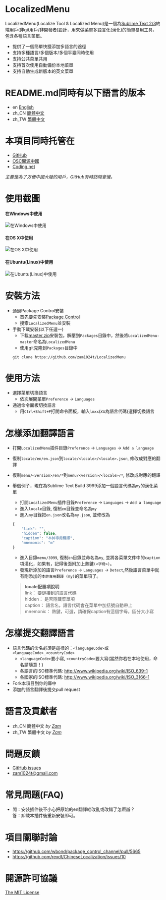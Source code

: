 # LocalizedMenu
LocalizedMenu(Localize Tool & Localized Menu)是一個為[Sublime Text 2/3](https://www.sublimetext.com)終端用戶(非git用戶/非開發者)設計，用來做菜單多語言化(漢化)的簡單易用工具，包含各種語言菜單。

- 提供了一個簡單快捷添加多語言的途徑
- 支持多種語言/多個版本/多個平臺同時使用
- 支持公共菜單共用
- 支持首次使用自動備份本地菜單
- 支持自動生成新版本的英文菜單

# README.md同時有以下語言的版本
- en [English](../README.md)
- zh_CN [簡體中文](README.zh_CN.md)
- zh_TW [繁體中文](README.zh_TW.md)

# 本項目同時托管在
- [GitHub](https://github.com/zam1024t/LocalizedMenu)
- [OSC開源中國](https://git.oschina.net/zam1024t/LocalizedMenu)
- [Coding.net](https://coding.net/u/zam1024t/p/LocalizedMenu/git)

*主要是為了方便中國大陸的用戶，GitHub有時訪問會慢。*

# 使用截圖
#### 在Windows中使用
![在Windows中使用](https://raw.githubusercontent.com/zam1024t/LocalizedMenu/shots/shots/LocalizedMenu_win.gif)
#### 在OS X中使用
![在OS X中使用](https://raw.githubusercontent.com/zam1024t/LocalizedMenu/shots/shots/LocalizedMenu_osx.gif)
#### 在Ubuntu(Linux)中使用
![在Ubuntu(Linux)中使用](https://raw.githubusercontent.com/zam1024t/LocalizedMenu/shots/shots/LocalizedMenu_linux.gif)

# 安裝方法
- 通過Package Control安裝
	- 首先要先安裝[Package Control](https://packagecontrol.io/installation)
	- 搜索`LocalizedMenu`並安裝
- 手動下載安裝(以下任選一)
	- 下載[master.zip](https://github.com/zam1024t/LocalizedMenu/archive/master.zip)安裝包，解壓到`Packages`目錄中，然後將`LocalizedMenu-master`命名為`LocalizedMenu`
	- 使用git克隆到`Packages`目錄中
	```shellscript
	git clone https://github.com/zam1024t/LocalizedMenu
	```

# 使用方法
- 選擇菜單切換語言
	- 依次展開菜單`Preference` -> `Languages`
- 通過命令面板切換語言
	- 用`Ctrl+Shift+P`打開命令面板，輸入`lmxx`(*xx*為語言代碼)選擇切換語言

# <a name="add-a-language"></a>怎樣添加翻譯語言
- 打開`LocalizedMenu`插件目錄`Preference` -> `Languages` -> `Add a language`
- 復制`locale/en/en.json`到`locale/<locale>/<locale>.json`, 修改成對應的翻譯
- 復制`menu/<version>/en/*`到`menu/<version>/<locale>/*`, 修改成對應的翻譯
- 舉個例子，現在為Sublime Text Build 3999添加一個語言代碼為`my`的漢化菜單
	- 打開`LocalizedMenu`插件目錄`Preference` -> `Languages` -> `Add a language`
	- 進入`locale`目錄, 復制`en`目錄並命名為`my`
	- 進入`my`目錄把`en.json`改名為`my.json`, 並修改為

	```javascript
	{
		"link": "",
		"hidden": false,
		"caption": "本帥專用翻譯",
		"mnemonic": "m"
	}
	```

	- 進入目錄`menu/3999`, 復制`en`目錄並命名為`my`, 並將各菜單文件中的`caption`項漢化，如果有，記得後面附加上熱鍵`(<字母>)`。
	- 發現新添加的語言`Preference` -> `Languages` -> `Detect`,然後語言菜單中就有剛添加的`本帥專用翻譯 (my)`的菜單項了。

	> **locale配置項說明**<br>
	> link： 要鏈接到的語言代碼<br>
	> hidden： 是否隱藏菜單項<br>
	> caption： 語言名，語言代碼會在菜單中加括號自動帶上<br>
	> mnemonic： 熱鍵，可選，請確保caption有這個字母，區分大小寫

# <a name="submit-a-language"></a>怎樣提交翻譯語言
- 語言代碼的命名必須是這樣的：`<languageCode>`或`<languageCode>_<countryCode>`
	- `<languageCode>`要小寫, `<countryCode>`要大寫(當然你若在本地使用，命名請隨意！)
	- 各語言的ISO標準代碼: http://www.wikipedia.org/wiki/ISO_639-1
	- 各國家的ISO標準代碼: http://www.wikipedia.org/wiki/ISO_3166-1
- Fork本項目到你的庫中
- 添加的語言翻譯後提交pull request

# 語言及貢獻者
- zh_CN 簡體中文 *by [Zam](https://github.com/zam1024t)*
- zh_TW 繁體中文 *by [Zam](https://github.com/zam1024t)*

# 問題反饋
- [GitHub issues](https://github.com/zam1024t/LocalizedMenu/issues)
- [zam1024t@gmail.com](mailto:zam1024t@gmail.com)

# 常見問題(FAQ)
- 問：安裝插件後不小心把原始的en翻譯給改亂或改錯了怎麽辦？<br>
  答：卸載本插件後重新安裝即可。

# 項目關聯討論
- https://github.com/wbond/package_control_channel/pull/5665
- https://github.com/rexdf/ChineseLocalization/issues/10

# 開源許可協議
[The MIT License](LICENSE)
